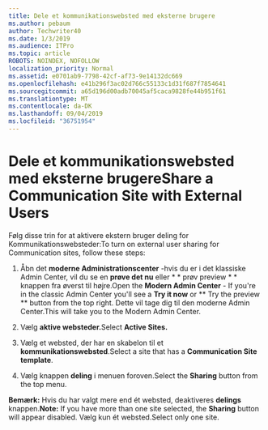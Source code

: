 ```yaml
---
title: Dele et kommunikationswebsted med eksterne brugere
ms.author: pebaum
author: Techwriter40
ms.date: 1/3/2019
ms.audience: ITPro
ms.topic: article
ROBOTS: NOINDEX, NOFOLLOW
localization_priority: Normal
ms.assetid: e0701ab9-7798-42cf-af73-9e14132dc669
ms.openlocfilehash: e41b296f3ac02d766c55133c1d31f687f7854641
ms.sourcegitcommit: a65d196d00adb70045af5caca9828fe44b951f61
ms.translationtype: MT
ms.contentlocale: da-DK
ms.lasthandoff: 09/04/2019
ms.locfileid: "36751954"
---
```

# <a name="share-a-communication-site-with-external-users"></a><span data-ttu-id="889d3-102">Dele et kommunikationswebsted med eksterne brugere</span><span class="sxs-lookup"><span data-stu-id="889d3-102">Share a Communication Site with External Users</span></span>

<span data-ttu-id="889d3-103">Følg disse trin for at aktivere ekstern bruger deling for Kommunikationswebsteder:</span><span class="sxs-lookup"><span data-stu-id="889d3-103">To turn on external user sharing for Communication sites, follow these steps:</span></span> 
  
1. <span data-ttu-id="889d3-104">Åbn det **moderne Administrationscenter** -hvis du er i det klassiske Admin Center, vil du se en **prøve det nu** eller \* \* prøv preview \* \* knappen fra øverst til højre.</span><span class="sxs-lookup"><span data-stu-id="889d3-104">Open the **Modern Admin Center** - If you're in the classic Admin Center you'll see a **Try it now** or \*\* Try the preview \*\* button from the top right.</span></span> <span data-ttu-id="889d3-105">Dette vil tage dig til den moderne Admin Center.</span><span class="sxs-lookup"><span data-stu-id="889d3-105">This will take you to the Modern Admin Center.</span></span> 
  
2. <span data-ttu-id="889d3-106">Vælg **aktive websteder.**</span><span class="sxs-lookup"><span data-stu-id="889d3-106">Select **Active Sites.**</span></span>
  
3. <span data-ttu-id="889d3-107">Vælg et websted, der har en skabelon til et **kommunikationswebsted**.</span><span class="sxs-lookup"><span data-stu-id="889d3-107">Select a site that has a **Communication Site template**.</span></span> 
  
4. <span data-ttu-id="889d3-108">Vælg knappen **deling** i menuen foroven.</span><span class="sxs-lookup"><span data-stu-id="889d3-108">Select the **Sharing** button from the top menu.</span></span> 
  
 <span data-ttu-id="889d3-109">**Bemærk:** Hvis du har valgt mere end ét websted, deaktiveres **delings** knappen.</span><span class="sxs-lookup"><span data-stu-id="889d3-109">**Note:** If you have more than one site selected, the **Sharing** button will appear disabled.</span></span> <span data-ttu-id="889d3-110">Vælg kun ét websted.</span><span class="sxs-lookup"><span data-stu-id="889d3-110">Select only one site.</span></span> 
  

